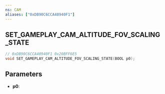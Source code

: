 ```yaml
---
ns: CAM
aliases: ["0xDB90C6CCA48940F1"]
---
```

## SET_GAMEPLAY_CAM_ALTITUDE_FOV_SCALING_STATE

```c
// 0xDB90C6CCA48940F1 0x20BFF6E5
void SET_GAMEPLAY_CAM_ALTITUDE_FOV_SCALING_STATE(BOOL p0);
```


## Parameters
* **p0**: 

